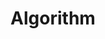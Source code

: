 ---
title: "Algorithm"
layout: category
permalink: /categories/algorithm/
author_profile: false
taxonomy: Algorithm
---